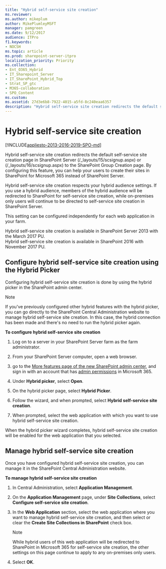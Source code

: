 ```yaml
---
title: "Hybrid self-service site creation"
ms.reviewer: 
ms.author: mikeplum
author: MikePlumleyMSFT
manager: pamgreen
ms.date: 9/12/2017
audience: ITPro
f1.keywords:
- NOCSH
ms.topic: article
ms.prod: sharepoint-server-itpro
localization_priority: Priority
ms.collection:
- Ent_O365_Hybrid
- IT_Sharepoint_Server
- IT_SharePoint_Hybrid_Top
- Strat_SP_gtc
- M365-collaboration
- SPO_Content
ms.custom: 
ms.assetid: 27d3e6b8-7922-4015-a5fd-8c240eaa6357
description: "Hybrid self-service site creation redirects the default self-service site creation page in SharePoint Server to the SharePoint Group Creation page. By configuring this feature, you can help your users to create their sites in SharePoint for Microsoft 365 instead of SharePoint Server."
---
```


# Hybrid self-service site creation

[!INCLUDE[appliesto-2013-2016-2019-SPO-md](../includes/appliesto-2013-2016-2019-SPO-md.md)]

Hybrid self-service site creation redirects the default self-service site creation page in SharePoint Server (/_layouts/15/scsignup.aspx) or (/_layouts/16/scsignup.aspx) to the SharePoint Group Creation page. By configuring this feature, you can help your users to create their sites in SharePoint for Microsoft 365 instead of SharePoint Server.
  
Hybrid self-service site creation respects your hybrid audience settings. If you use a hybrid audience, members of the hybrid audience will be redirected to SharePoint for self-service site creation, while on-premises only users will continue to be directed to self-service site creation in SharePoint Server.
  
This setting can be configured independently for each web application in your farm.
  
Hybrid self-service site creation is available in SharePoint Server 2013 with the March 2017 PU. <br> Hybrid self-service site creation is available in SharePoint 2016 with November 2017 PU. 
  
## Configure hybrid self-service site creation using the Hybrid Picker

Configuring hybrid self-service site creation is done by using the hybrid picker in the SharePoint admin center.
  
> [!NOTE]
> If you've previously configured other hybrid features with the hybrid picker, you can go directly to the SharePoint Central Administration website to manage hybrid self-service site creation. In this case, the hybrid connection has been made and there's no need to run the hybrid picker again. 
  
 **To configure hybrid self-service site creation**
  
1. Log on to a server in your SharePoint Server farm as the farm administrator. 
    
2. From your SharePoint Server computer, open a web browser.
    
3. go to the [More features page of the new SharePoint admin center](https://admin.microsoft.com/sharepoint?page=classicfeatures&modern=true), and sign in with an account that has [admin permissions](/sharepoint/sharepoint-admin-role) in Microsoft 365. 

4. Under **Hybrid picker**, select **Open**.
    
5. On the hybrid picker page, select **Hybrid Picker**.
    
6. Follow the wizard, and when prompted, select **Hybrid self-service site creation**. 
    
7. When prompted, select the web application with which you want to use hybrid self-service site creation.
    
When the hybrid picker wizard completes, hybrid self-service site creation will be enabled for the web application that you selected.
  
## Manage hybrid self-service site creation

Once you have configured hybrid self-service site creation, you can manage it in the SharePoint Central Administration website.
  
 **To manage hybrid self-service site creation**
  
1. In Central Administration, select **Application Management**.
    
2. On the **Application Management** page, under **Site Collections**, select **Configure self-service site creation**.
    
3. In the **Web Application** section, select the web application where you want to manage hybrid self-service site creation, and then select or clear the **Create Site Collections in SharePoint** check box. 
    
    > [!NOTE]
    > While hybrid users of this web application will be redirected to SharePoint in Microsoft 365 for self-service site creation, the other settings on this page continue to apply to any on-premises only users. 
  
4. Select **OK**.
    

